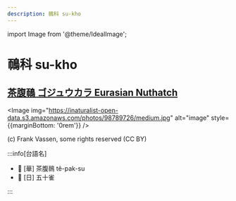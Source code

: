 ```yaml
---
description: 鳾科 su-kho
---
```


import Image from '@theme/IdealImage';

# 鳾科 su-kho

## [茶腹鳾 ゴジュウカラ Eurasian Nuthatch](https://ebird.org/species/eurnut2)

<Image img="https://inaturalist-open-data.s3.amazonaws.com/photos/98789726/medium.jpg" alt="image" style={{marginBottom: '0rem'}} />

<p className="image-caption">
(c) Frank Vassen, some rights reserved (CC BY)
</p>

:::info[台語名]

- 🎯 [華] 茶腹鳾 tê-pak-su
- 🎯 [日] 五十雀

:::

